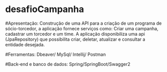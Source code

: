 # desafioCampanha
#Apresentação:
Construção de uma API para a criação de um programa de sócio-torcedor, a aplicação fornece serviços como: Criar uma campanha, cadastrar um torcedor e um time. 
A aplicação disponibiliza uma api (JpaRepository) que possibilita criar, deletar, atualizar e consultar a entidade desejada. 
 
#Ferramentas:
Dbeaver/ MySql/ Intellij/ Postman

#Back-end e banco de dados:
Spring/SpringBoot/Swagger2
